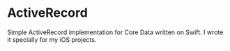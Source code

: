 ActiveRecord
============

Simple ActiveRecord implementation for Core Data written on Swift. I wrote it specially for my iOS projects.
